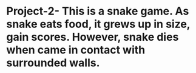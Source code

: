 # Project-2- This is a snake game. As snake eats food, it grews up in size, gain scores. However, snake dies when came in contact with surrounded walls. 

